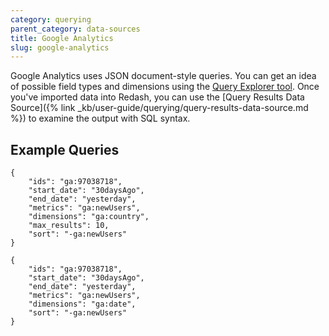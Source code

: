 ```yaml
---
category: querying
parent_category: data-sources
title: Google Analytics
slug: google-analytics
---
```


Google Analytics uses JSON document-style queries. You can get an idea of possible field types and dimensions using the [Query Explorer tool](https://ga-dev-tools.appspot.com/query-explorer/). Once you've imported data into Redash, you can use the [Query Results Data Source]({% link _kb/user-guide/querying/query-results-data-source.md %}) to examine the output with SQL syntax.

## Example Queries

```
{
    "ids": "ga:97038718",
    "start_date": "30daysAgo",
    "end_date": "yesterday",
    "metrics": "ga:newUsers",
    "dimensions": "ga:country",
    "max_results": 10,
    "sort": "-ga:newUsers"
}
```

```
{
    "ids": "ga:97038718",
    "start_date": "30daysAgo",
    "end_date": "yesterday",
    "metrics": "ga:newUsers",
    "dimensions": "ga:date",
    "sort": "-ga:newUsers"
}
```


